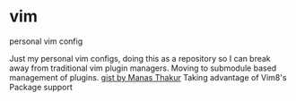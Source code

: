 # vim
personal vim config

Just my personal vim configs, doing this as a repository so I can break away from traditional vim plugin managers.
Moving to submodule based management of plugins.  [gist by Manas Thakur](https://gist.github.com/manasthakur/d4dc9a610884c60d944a4dd97f0b3560 "Using git-submodules to version-control Vim plugins") Taking advantage of Vim8's Package support
